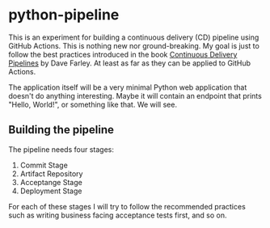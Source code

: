# python-pipeline

This is an experiment for building a continuous delivery (CD) pipeline
using GitHub Actions. This is nothing new nor ground-breaking. My goal
is just to follow the best practices introduced in the book
[Continuous Delivery Pipelines][cd-pipelines] by Dave Farley. At least
as far as they can be applied to GitHub Actions.

The application itself will be a very minimal Python web application
that doesn't do anything interesting. Maybe it will contain an endpoint
that prints "Hello, World!", or something like that. We will see.

## Building the pipeline

The pipeline needs four stages:

1. Commit Stage
2. Artifact Repository
3. Acceptange Stage
4. Deployment Stage

For each of these stages I will try to follow the recommended practices
such as writing business facing acceptance tests first, and so on.

[cd-pipelines]: https://leanpub.com/cd-pipelines